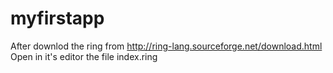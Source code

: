 # myfirstapp
After downlod the ring from http://ring-lang.sourceforge.net/download.html
Open in it's editor the file index.ring
